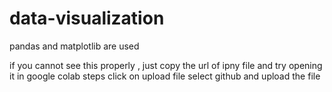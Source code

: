 # data-visualization
pandas and matplotlib are used 

if you cannot see this properly , just copy the url of ipny file and try opening it in google colab
steps 
click on upload file 
select github and upload the file
